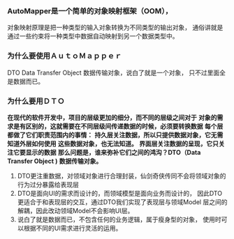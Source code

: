 ### AutoMapper是一个简单的对象映射框架（OOM），
对象映射原理是把一种类型的输入对象转换为不同类型的输出对象，
通俗讲就是通过一些约束将一种类型中数据自动映射到另一个数据类型中。

### 为什么要使用ＡｕｔｏＭａｐｐｅｒ
DTO Data Transfer Object 数据传输对象，说白了就是一个对象，
只不过里面全是数据而已。

### 为什么要用ＤＴＯ 
**在现代的软件开发中，项目的层级更加的细分，而不同的层级之间对于**
**对象的需求是有区别的，这就需要在不同层级间传递数据的时候，必须要转换数据**
**每个层都做了它们职责范围内的事情：**
**持久层关注数据，所以只提供数据对象，它无需知道外层如何使用**
**这些数据对象，也无法知道。**
**界面层关注数据的呈现，它只关注它要显示的数据**
**那么问题是，谁来弥补它们之间的鸿沟？DTO（Data Transfer Object )**
**数据传输对象。**
1. DTO更注重数据，对领域对象进行合理封装，仙剑奇侠传同不会将领域对象的
行为过分暴露给表现层
2. DTO是面向UI的需求而设计的，而领域模型是面向业务而设计的，
因此DTO更适合于和表现层的交互，通过DTO我们实现了表现层与领域Model
层之间的解耦，因此改动领域Model不会影响UI层。 
3. 说白了就是数据而已，不包含任何的业务逻辑，属于瘦身型的对象，
使用时可以根据不同的UI需求进行灵活的运用。
